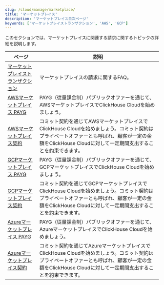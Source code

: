 ```yaml
---
slug: /cloud/manage/marketplace/
title: 'マーケットプレイス'
description: 'マーケットプレイス目次ページ'
keywords: ['マーケットプレイストランザクション', 'AWS', 'GCP']
---
```


このセクションでは、マーケットプレイスに関連する請求に関するトピックの詳細を説明します。

| ページ                                                                                                                 | 説明                                                                                                                                                                                                                                         |
|----------------------------------------------------------------------------------------------------------------------|---------------------------------------------------------------------------------------------------------------------------------------------------------------------------------------------------------------------------------------------|
| [マーケットプレイストランザクション](/cloud/marketplace/marketplace-billing)                                   | マーケットプレイスの請求に関するFAQ。                                                                                                                                                                                                         |
| [AWSマーケットプレイス PAYG](/cloud/billing/marketplace/aws-marketplace-payg)                                 | PAYG（従量課金制）パブリックオファーを通じて、AWSマーケットプレイスでClickHouse Cloudを始めましょう。                                                                                                                                           |
| [AWSマーケットプレイス契約](/cloud/billing/marketplace/aws-marketplace-committed-contract)                   | コミット契約を通じてAWSマーケットプレイスでClickHouse Cloudを始めましょう。コミット契約はプライベートオファーとも呼ばれ、顧客が一定の金額をClickHouse Cloudに対して一定期間支出することを約束できます。                              |
| [GCPマーケットプレイス PAYG](/cloud/billing/marketplace/gcp-marketplace-payg)                                 | PAYG（従量課金制）パブリックオファーを通じて、GCPマーケットプレイスでClickHouse Cloudを始めましょう。                                                                                                                                           |
| [GCPマーケットプレイス契約](/cloud/billing/marketplace/gcp-marketplace-committed-contract)                   | コミット契約を通じてGCPマーケットプレイスでClickHouse Cloudを始めましょう。コミット契約はプライベートオファーとも呼ばれ、顧客が一定の金額をClickHouse Cloudに対して一定期間支出することを約束できます。                              |
| [Azureマーケットプレイス PAYG](/cloud/billing/marketplace/azure-marketplace-payg)                           | PAYG（従量課金制）パブリックオファーを通じて、AzureマーケットプレイスでClickHouse Cloudを始めましょう。                                                                                                                                           |
| [Azureマーケットプレイス契約](/cloud/billing/marketplace/azure-marketplace-committed-contract)               | コミット契約を通じてAzureマーケットプレイスでClickHouse Cloudを始めましょう。コミット契約はプライベートオファーとも呼ばれ、顧客が一定の金額をClickHouse Cloudに対して一定期間支出することを約束できます。                              |
